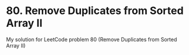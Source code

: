# 80. Remove Duplicates from Sorted Array II
My solution for LeetCode problem 80 (Remove Duplicates from Sorted Array II)
